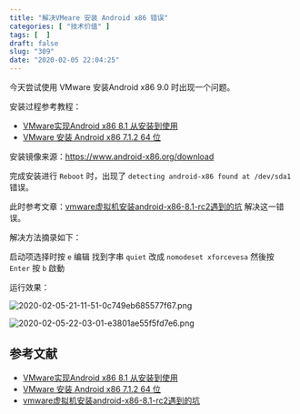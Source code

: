 ```yaml
---
title: "解决VMeare 安装 Android x86 错误"
categories: [ "技术价值" ]
tags: [  ]
draft: false
slug: "309"
date: "2020-02-05 22:04:25"
---
```


今天尝试使用 VMware 安装Android x86 9.0 时出现一个问题。

安装过程参考教程：

- [VMware实现Android x86 8.1 从安装到使用](https://blog.csdn.net/weixin_43913500/article/details/88760557)
- [VMware 安装 Android x86 7.1.2 64 位](https://www.npbeta.com/2017/11/vmware_android/)

安装镜像来源：https://www.android-x86.org/download

完成安装进行 `Reboot` 时，出现了 `detecting android-x86 found at /dev/sda1` 错误。

此时参考文章：[vmware虚拟机安装android-x86-8.1-rc2遇到的坑](https://seonoco.com/blog/vmware-android-x86) 解决这一错误。

解决方法摘录如下：

启动项选择时按 `e` 编辑
找到字串 `quiet`
改成 `nomodeset xforcevesa`
然後按 `Enter`
按 `b` 啟動

运行效果：

![2020-02-05-21-11-51-0c749eb685577f67.png](https://imagehost-cdn.frytea.com/images/2020/02/05/2020-02-05-21-11-51-0c749eb685577f67.png)

![2020-02-05-22-03-01-e3801ae55f5fd7e6.png](https://imagehost-cdn.frytea.com/images/2020/02/05/2020-02-05-22-03-01-e3801ae55f5fd7e6.png)

## 参考文献

- [VMware实现Android x86 8.1 从安装到使用](https://blog.csdn.net/weixin_43913500/article/details/88760557)
- [VMware 安装 Android x86 7.1.2 64 位](https://www.npbeta.com/2017/11/vmware_android/)
- [vmware虚拟机安装android-x86-8.1-rc2遇到的坑](https://seonoco.com/blog/vmware-android-x86)

